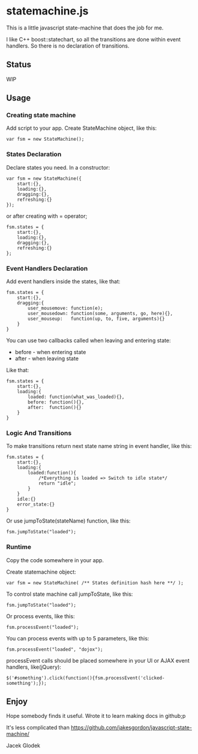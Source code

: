 statemachine.js
=============

This is a little javascript state-machine that does the job for me.

I like C++ boost::statechart, so all the transitions are done within event handlers. So there is no declaration of transitions. 

Status
-------
WIP

Usage
-------

### Creating state machine
Add script to your app. Create StateMachine object, like this:

	var fsm = new StateMachine();

### States Declaration

Declare states you need. In a constructor:	

	var fsm = new StateMachine({
		start:{},
		loading:{},
		dragging:{},
		refreshing:{}
	});

or after creating with = operator;

	fsm.states = {
		start:{},
		loading:{},
		dragging:{},
		refreshing:{}
	};

### Event Handlers Declaration

Add event handlers inside the states, like that:
	
	fsm.states = {
		start:{},
		dragging:{
			user_mousemove:	function(e);
			user_mousedown:	function(some, arguments, go, here){},
			user_mouseup:	function(up, to, five, arguments){}
		}
	}

You can use two callbacks called when leaving and entering state:

* before - when entering state
* after - when leaving state 

Like that:
	
	fsm.states = {
		start:{},
		loading:{
			loaded:	function(what_was_loaded){},
			before:	function(){},
			after:	function(){}
		}
	}
	
### Logic And Transitions

To make transitions return next state name string in event handler, like this:

	fsm.states = {
		start:{},
		loading:{
			loaded:function(){
				/*Everything is loaded => Switch to idle state*/
				return "idle";
			}
		}
		idle:{}
		error_state:{}
	}

Or use jumpToState(stateName) function, like this:

	fsm.jumpToState("loaded");

### Runtime

Copy the code somewhere in your app.

Create statemachine object: 
	
	var fsm = new StateMachine( /** States definition hash here **/ );

To control state machine call jumpToState, like this:

	fsm.jumpToState("loaded");

Or process events, like this:

	fsm.processEvent("loaded");

You can process events with up to 5 parameters, like this:

	fsm.processEvent("loaded", "dojox");

processEvent calls should be placed somewhere in your UI or AJAX event handlers, like(jQuery):

	$('#something').click(function(){fsm.processEvent('clicked-something');}); 

Enjoy
-------
Hope somebody finds it useful. Wrote it to learn making docs in github;p

It's less complicated than https://github.com/jakesgordon/javascript-state-machine/

Jacek Glodek